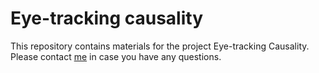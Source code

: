 # Eye-tracking causality #

This repository contains materials for the project Eye-tracking Causality. Please contact [me](mailto:tger@mit.edu)  in case you have any questions. 
